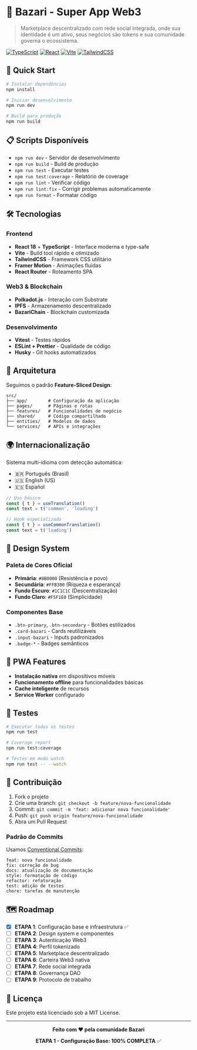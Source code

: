 # 🌟 Bazari - Super App Web3

> Marketplace descentralizado com rede social integrada, onde sua identidade é um ativo, seus negócios são tokens e sua comunidade governa o ecossistema.

[![TypeScript](https://img.shields.io/badge/TypeScript-007ACC?style=for-the-badge&logo=typescript&logoColor=white)](https://typescriptlang.org/)
[![React](https://img.shields.io/badge/React-20232A?style=for-the-badge&logo=react&logoColor=61DAFB)](https://reactjs.org/)
[![Vite](https://img.shields.io/badge/Vite-646CFF?style=for-the-badge&logo=vite&logoColor=white)](https://vitejs.dev/)
[![TailwindCSS](https://img.shields.io/badge/Tailwind_CSS-38B2AC?style=for-the-badge&logo=tailwind-css&logoColor=white)](https://tailwindcss.com/)

## 🚀 Quick Start

```bash
# Instalar dependências
npm install

# Iniciar desenvolvimento
npm run dev

# Build para produção
npm run build
```

## 📋 Scripts Disponíveis

- `npm run dev` - Servidor de desenvolvimento
- `npm run build` - Build de produção
- `npm run test` - Executar testes
- `npm run test:coverage` - Relatório de coverage
- `npm run lint` - Verificar código
- `npm run lint:fix` - Corrigir problemas automaticamente
- `npm run format` - Formatar código

## 🛠 Tecnologias

### Frontend
- **React 18** + **TypeScript** - Interface moderna e type-safe
- **Vite** - Build tool rápido e otimizado
- **TailwindCSS** - Framework CSS utilitário
- **Framer Motion** - Animações fluidas
- **React Router** - Roteamento SPA

### Web3 & Blockchain
- **Polkadot.js** - Interação com Substrate
- **IPFS** - Armazenamento descentralizado
- **BazariChain** - Blockchain customizada

### Desenvolvimento
- **Vitest** - Testes rápidos
- **ESLint + Prettier** - Qualidade de código
- **Husky** - Git hooks automatizados

## 📐 Arquitetura

Seguimos o padrão **Feature-Sliced Design**:

```
src/
├── app/        # Configuração da aplicação
├── pages/      # Páginas e rotas
├── features/   # Funcionalidades de negócio
├── shared/     # Código compartilhado
├── entities/   # Modelos de dados
└── services/   # APIs e integrações
```

## 🌍 Internacionalização

Sistema multi-idioma com detecção automática:
- 🇧🇷 Português (Brasil)
- 🇺🇸 English (US)  
- 🇪🇸 Español

```typescript
// Uso básico
const { t } = useTranslation()
const text = t('common', 'loading')

// Hook especializado
const { t } = useCommonTranslation()
const text = t('loading')
```

## 🎨 Design System

### Paleta de Cores Oficial
- **Primária**: `#8B0000` (Resistência e povo)
- **Secundária**: `#FFB300` (Riqueza e esperança)
- **Fundo Escuro**: `#1C1C1C` (Descentralização)
- **Fundo Claro**: `#F5F1E0` (Simplicidade)

### Componentes Base
- `.btn-primary`, `.btn-secondary` - Botões estilizados
- `.card-bazari` - Cards reutilizáveis
- `.input-bazari` - Inputs padronizados
- `.badge-*` - Badges semânticos

## 📱 PWA Features

- **Instalação nativa** em dispositivos móveis
- **Funcionamento offline** para funcionalidades básicas
- **Cache inteligente** de recursos
- **Service Worker** configurado

## 🧪 Testes

```bash
# Executar todos os testes
npm run test

# Coverage report
npm run test:coverage

# Testes em modo watch
npm run test -- --watch
```

## 🤝 Contribuição

1. Fork o projeto
2. Crie uma branch: `git checkout -b feature/nova-funcionalidade`
3. Commit: `git commit -m 'feat: adicionar nova funcionalidade'`
4. Push: `git push origin feature/nova-funcionalidade`
5. Abra um Pull Request

### Padrão de Commits

Usamos [Conventional Commits](https://conventionalcommits.org/):

```
feat: nova funcionalidade
fix: correção de bug
docs: atualização de documentação
style: formatação de código
refactor: refatoração
test: adição de testes
chore: tarefas de manutenção
```

## 🗺 Roadmap

- [x] **ETAPA 1**: Configuração base e infraestrutura ✅
- [ ] **ETAPA 2**: Design system e componentes
- [ ] **ETAPA 3**: Autenticação Web3
- [ ] **ETAPA 4**: Perfil tokenizado
- [ ] **ETAPA 5**: Marketplace descentralizado
- [ ] **ETAPA 6**: Carteira Web3 nativa
- [ ] **ETAPA 7**: Rede social integrada
- [ ] **ETAPA 8**: Governança DAO
- [ ] **ETAPA 9**: Protocolo de trabalho

## 📄 Licença

Este projeto está licenciado sob a MIT License.

---

<div align="center">

**Feito com ❤️ pela comunidade Bazari**

**ETAPA 1 - Configuração Base: 100% COMPLETA** ✅

</div>
